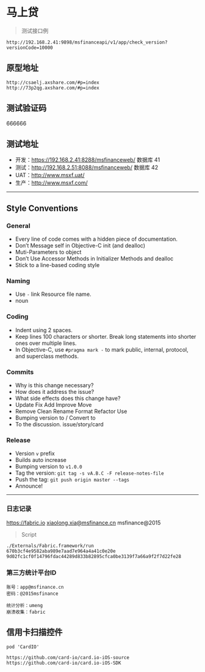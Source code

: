 # 马上贷

> 测试接口例

```
http://192.168.2.41:9898/msfinanceapi/v1/app/check_version?versionCode=10000
```

## 原型地址

```
http://csaelj.axshare.com/#p=index
http://73p2qg.axshare.com/#p=index
```

## 测试验证码

666666

## 测试地址

- 开发：https://192.168.2.41:8288/msfinanceweb/ 数据库 41
- 测试：http://192.168.2.51:8088/msfinanceweb/  数据库 42
- UAT：http://www.msxf.uat/
- 生产：http://www.msxf.com/

---

## Style Conventions

### General

- Every line of code comes with a hidden piece of documentation.
- Don’t Message self in Objective-C init (and dealloc)
- Muti-Parameters to object
- Don’t Use Accessor Methods in Initializer Methods and dealloc
- Stick to a line-based coding style

### Naming

- Use `-`  link Resource file name.
- noun

### Coding

- Indent using 2 spaces.
- Keep lines 100 characters or shorter. Break long statements into
  shorter ones over multiple lines.
- In Objective-C, use `#pragma mark -` to mark public, internal,
  protocol, and superclass methods.

### Commits

- Why is this change necessary?
- How does it address the issue?
- What side effects does this change have?
- Update Fix Add Improve Move
- Remove Clean Rename Format Refactor Use
- Bumping version to / Convert to
- To the discussion. issue/story/card

### Release

- Version `v` prefix
- Builds auto increase
- Bumping version to `v1.0.0`
- Tag the version: `git tag -s vA.B.C -F release-notes-file`
- Push the tag: `git push origin master --tags`
- Announce!

---

### 日志记录

https://fabric.io
xiaolong.xia@msfinance.cn
msfinance@2015

> Script

    ./Externals/Fabric.framework/run 670b3cf4e9582aba989e7aad7e964a4a41c0e20e 9d02fc1cf0f14796fdac44289d833b82895cfca0be3139f7a66a9f2f7d22fe28

### 第三方统计平台ID

```
账号：app@msfinance.cn
密码：@2015msfinance

统计分析：umeng
崩溃收集：fabric
```

## 信用卡扫描控件

```
pod 'CardIO'

https://github.com/card-io/card.io-iOS-source
https://github.com/card-io/card.io-iOS-SDK
```
